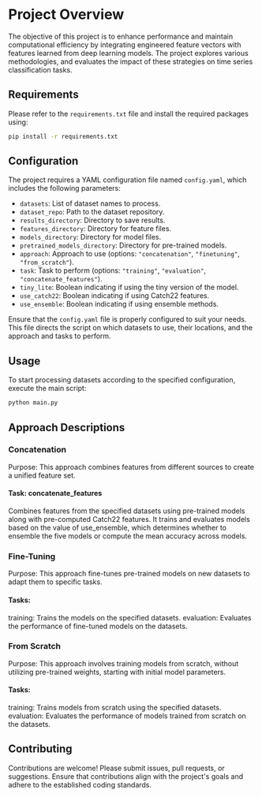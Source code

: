 # Project Overview

The objective of this project is to enhance performance and maintain computational efficiency by integrating engineered feature vectors with features learned from deep learning models. The project explores various methodologies, and evaluates the impact of these strategies on time series classification tasks.

## Requirements

Please refer to the `requirements.txt` file and install the required packages using:

```bash
pip install -r requirements.txt
```

## Configuration

The project requires a YAML configuration file named `config.yaml`, which includes the following parameters:

- `datasets`: List of dataset names to process.
- `dataset_repo`: Path to the dataset repository.
- `results_directory`: Directory to save results.
- `features_directory`: Directory for feature files.
- `models_directory`: Directory for model files.
- `pretrained_models_directory`: Directory for pre-trained models.
- `approach`: Approach to use (options: `"concatenation"`, `"finetuning"`, `"from_scratch"`).
- `task`: Task to perform (options: `"training"`, `"evaluation"`, `"concatenate_features"`).
- `tiny_lite`: Boolean indicating if using the tiny version of the model.
- `use_catch22`: Boolean indicating if using Catch22 features.
- `use_ensemble`: Boolean indicating if using ensemble methods.

Ensure that the `config.yaml` file is properly configured to suit your needs. This file directs the script on which datasets to use, their locations, and the approach and tasks to perform.

## Usage

To start processing datasets according to the specified configuration, execute the main script:

```bash
python main.py
```
## Approach Descriptions
### Concatenation
Purpose: This approach combines features from different sources to create a unified feature set.

#### Task: concatenate_features

Combines features from the specified datasets using pre-trained models along with pre-computed Catch22 features. It trains and evaluates models based on the value of use_ensemble, which determines whether to ensemble the five models or compute the mean accuracy across models.

### Fine-Tuning
Purpose: This approach fine-tunes pre-trained models on new datasets to adapt them to specific tasks.

#### Tasks:

training: Trains the models on the specified datasets.
evaluation: Evaluates the performance of fine-tuned models on the datasets.
### From Scratch
Purpose: This approach involves training models from scratch, without utilizing pre-trained weights, starting with initial model parameters.

#### Tasks:

training: Trains models from scratch using the specified datasets.
evaluation: Evaluates the performance of models trained from scratch on the datasets.

## Contributing
Contributions are welcome! Please submit issues, pull requests, or suggestions. Ensure that contributions align with the project's goals and adhere to the established coding standards.
